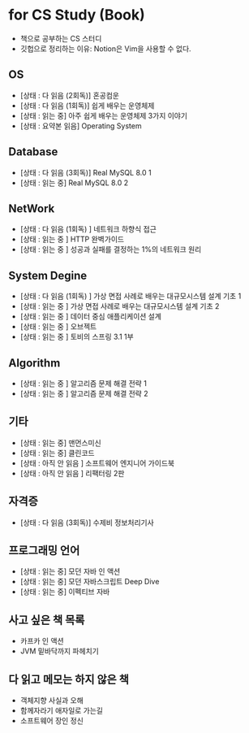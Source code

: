 # for CS Study (Book)

- 책으로 공부하는 CS 스터디
- 깃헙으로 정리하는 이유: Notion은 Vim을 사용할 수 없다.

## OS

- [상태 : 다 읽음 (2회독)] 혼공컴운
- [상태 : 다 읽음 (1회독)] 쉽게 배우는 운영체제
- [상태 : 읽는 중] 아주 쉽게 배우는 운영체제 3가지 이야기
- [상태 : 요약본 읽음] Operating System

## Database

- [상태 : 다 읽음 (3회독)] Real MySQL 8.0 1
- [상태 : 읽는 중] Real MySQL 8.0 2

## NetWork

- [상태 : 다 읽음 (1회독) ] 네트워크 하향식 접근
- [상태 : 읽는 중 ] HTTP 완벽가이드
- [상태 : 읽는 중 ] 성공과 실패를 결정하는 1%의 네트워크 원리

## System Degine

- [상태 : 다 읽음 (1회독) ] 가상 면접 사례로 배우는 대규모시스템 설계 기초 1
- [상태 : 읽는 중 ] 가상 면접 사례로 배우는 대규모시스템 설계 기초 2
- [상태 : 읽는 중 ] 데이터 중심 애플리케이션 설계
- [상태 : 읽는 중 ] 오브젝트
- [상태 : 읽는 중 ] 토비의 스프링 3.1 1부

## Algorithm

- [상태 : 읽는 중 ] 알고리즘 문제 해결 전략 1
- [상태 : 읽는 중 ] 알고리즘 문제 해결 전략 2

## 기타

- [상태 : 읽는 중] 맨먼스미신
- [상태 : 읽는 중] 클린코드
- [상태 : 아직 안 읽음 ] 소프트웨어 엔지니어 가이드북
- [상태 : 아직 안 읽음 ] 리팩터링 2판

## 자격증

- [상태 : 다 읽음 (3회독)] 수제비 정보처리기사

## 프로그래밍 언어

- [상태 : 읽는 중] 모던 자바 인 액션
- [상태 : 읽는 중] 모던 자바스크립트 Deep Dive
- [상태 : 읽는 중] 이펙티브 자바

## 사고 싶은 책 목록

- 카프카 인 액션
- JVM 밑바닥까지 파헤치기

## 다 읽고 메모는 하지 않은 책

- 객체지향 사실과 오해
- 함께자라기 애자일로 가는길
- 소프트웨어 장인 정신
